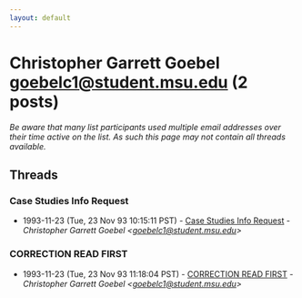 ```yaml
---
layout: default
---
```


# Christopher Garrett Goebel <goebelc1@student.msu.edu> (2 posts)

_Be aware that many list participants used multiple email addresses over their time active on the list. As such this page may not contain all threads available._

## Threads

### Case Studies Info Request
+ 1993-11-23 (Tue, 23 Nov 93 10:15:11 PST) - [Case Studies Info Request](/archive/1993/11/83b86754cf8d45d4067b0013b42331a3c892bfebb7d3ef2104220d51e3790cd0) - _Christopher Garrett Goebel \<goebelc1@student.msu.edu\>_

### CORRECTION READ FIRST
+ 1993-11-23 (Tue, 23 Nov 93 11:18:04 PST) - [CORRECTION READ FIRST](/archive/1993/11/398f8cb806550bad8b7b8a34268bb4e8e87b1d40ca8c7ffdde305e597be94235) - _Christopher Garrett Goebel \<goebelc1@student.msu.edu\>_

